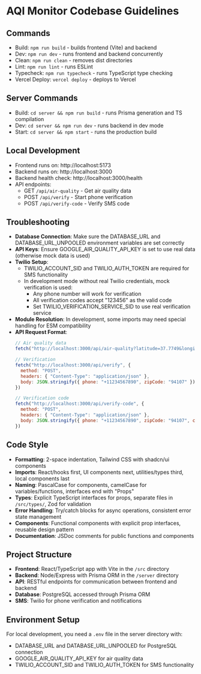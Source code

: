 # AQI Monitor Codebase Guidelines

## Commands
- Build: `npm run build` - builds frontend (Vite) and backend
- Dev: `npm run dev` - runs frontend and backend concurrently
- Clean: `npm run clean` - removes dist directories
- Lint: `npm run lint` - runs ESLint
- Typecheck: `npm run typecheck` - runs TypeScript type checking
- Vercel Deploy: `vercel deploy` - deploys to Vercel

## Server Commands
- Build: `cd server && npm run build` - runs Prisma generation and TS compilation
- Dev: `cd server && npm run dev` - runs backend in dev mode
- Start: `cd server && npm start` - runs the production build

## Local Development
- Frontend runs on: http://localhost:5173
- Backend runs on: http://localhost:3000
- Backend health check: http://localhost:3000/health
- API endpoints: 
  - GET `/api/air-quality` - Get air quality data
  - POST `/api/verify` - Start phone verification
  - POST `/api/verify-code` - Verify SMS code

## Troubleshooting
- **Database Connection**: Make sure the DATABASE_URL and DATABASE_URL_UNPOOLED environment variables are set correctly
- **API Keys**: Ensure GOOGLE_AIR_QUALITY_API_KEY is set to use real data (otherwise mock data is used)
- **Twilio Setup**: 
  - TWILIO_ACCOUNT_SID and TWILIO_AUTH_TOKEN are required for SMS functionality
  - In development mode without real Twilio credentials, mock verification is used:
    - Any phone number will work for verification
    - All verification codes accept "123456" as the valid code
    - Set TWILIO_VERIFICATION_SERVICE_SID to use real verification service
- **Module Resolution**: In development, some imports may need special handling for ESM compatibility
- **API Request Format**:
  ```js
  // Air quality data
  fetch("http://localhost:3000/api/air-quality?latitude=37.7749&longitude=-122.4194")
  
  // Verification
  fetch("http://localhost:3000/api/verify", {
    method: "POST",
    headers: { "Content-Type": "application/json" },
    body: JSON.stringify({ phone: "+11234567890", zipCode: "94107" })
  })
  
  // Verification code
  fetch("http://localhost:3000/api/verify-code", {
    method: "POST",
    headers: { "Content-Type": "application/json" },
    body: JSON.stringify({ phone: "+11234567890", zipCode: "94107", code: "123456" })
  })
  ```

## Code Style
- **Formatting**: 2-space indentation, Tailwind CSS with shadcn/ui components
- **Imports**: React/hooks first, UI components next, utilities/types third, local components last
- **Naming**: PascalCase for components, camelCase for variables/functions, interfaces end with "Props"
- **Types**: Explicit TypeScript interfaces for props, separate files in `/src/types/`, Zod for validation
- **Error Handling**: Try/catch blocks for async operations, consistent error state management
- **Components**: Functional components with explicit prop interfaces, reusable design pattern
- **Documentation**: JSDoc comments for public functions and components

## Project Structure
- **Frontend**: React/TypeScript app with Vite in the `/src` directory
- **Backend**: Node/Express with Prisma ORM in the `/server` directory
- **API**: RESTful endpoints for communication between frontend and backend
- **Database**: PostgreSQL accessed through Prisma ORM
- **SMS**: Twilio for phone verification and notifications

## Environment Setup
For local development, you need a `.env` file in the server directory with:
- DATABASE_URL and DATABASE_URL_UNPOOLED for PostgreSQL connection
- GOOGLE_AIR_QUALITY_API_KEY for air quality data
- TWILIO_ACCOUNT_SID and TWILIO_AUTH_TOKEN for SMS functionality